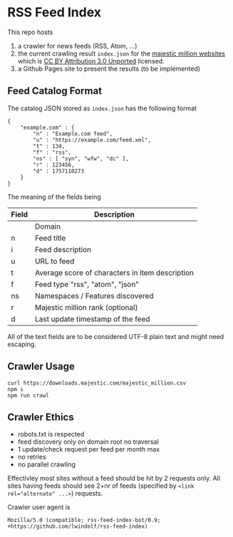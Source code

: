 
# RSS Feed Index

This repo hosts

1. a crawler for news feeds (RSS, Atom, ...)
2. the current crawling result `index.json` for the [majestic million websites](https://majestic.com/reports/majestic-million) which
is [CC BY Attribution 3.0 Unported](https://creativecommons.org/licenses/by/3.0/deed.en) licensed.
3. a Github Pages site to present the results (to be implemented)

## Feed Catalog Format

The catalog JSON stored as `index.json` has the following format

    {
        "example.com" : {
            "n" : "Example.com feed",
            "u" : "https://example.com/feed.xml",
            "t" : 134,
            "f" : "rss",
            "ns" : [ "syn", "wfw", "dc" ],
            "r" : 123456,
            "d" : 1757110273
        }
    }

The meaning of the fields being

| Field | Description                                            |
|-------|--------------------------------------------------------|
| <key> | Domain                                                 |
| n     | Feed title                                             |
| i     | Feed description                                       |
| u     | URL to feed                                            |
| t     | Average score of characters in item description        |
| f     | Feed type "rss", "atom", "json"                        |
| ns    | Namespaces / Features discovered                       |
| r     | Majestic million rank (optional)                       |
| d     | Last update timestamp of the feed                      |

All of the text fields are to be considered UTF-8 plain text and might need escaping.

## Crawler Usage

    curl https://downloads.majestic.com/majestic_million.csv
    npm i
    npm run crawl

## Crawler Ethics

- robots.txt is respected
- feed discovery only on domain root no traversal
- 1 update/check request per feed per month max
- no retries
- no parallel crawling

Effectivley most sites without a feed should be hit by 2 requests only.
All sites having feeds should see 2+nr of feeds (specified by `<link rel="alternate" ...>`) requests.

Crawler user agent is

    Mozilla/5.0 (compatible; rss-feed-index-bot/0.9; +https://github.com/lwindolf/rss-feed-index)